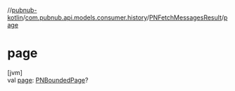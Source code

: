 //[pubnub-kotlin](../../../index.md)/[com.pubnub.api.models.consumer.history](../index.md)/[PNFetchMessagesResult](index.md)/[page](page.md)

# page

[jvm]\
val [page](page.md): [PNBoundedPage](../../com.pubnub.api.models.consumer/-p-n-bounded-page/index.md)?
